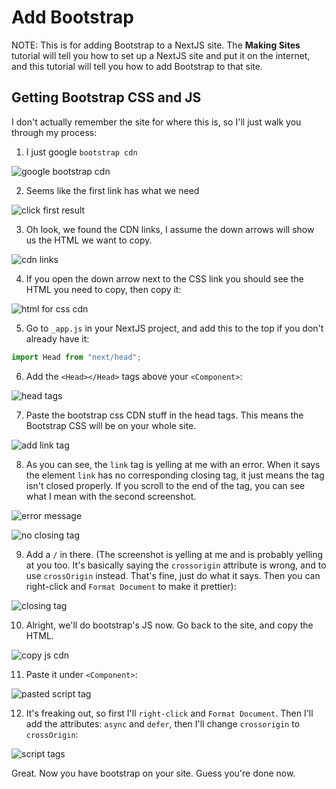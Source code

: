 # Add Bootstrap

NOTE: This is for adding Bootstrap to a NextJS site. The **Making Sites** tutorial will tell you how to set up a NextJS site and put it on the internet, and this tutorial will tell you how to add Bootstrap to that site.

## Getting Bootstrap CSS and JS

I don't actually remember the site for where this is, so I'll just walk you through my process:

1. I just google `bootstrap cdn`

![google bootstrap cdn](https://i.imgur.com/HJSKQyb.png)

2. Seems like the first link has what we need

![click first result](https://i.imgur.com/3i64pf4.png)

3. Oh look, we found the CDN links, I assume the down arrows will show us the HTML we want to copy.

![cdn links](https://i.imgur.com/hrs9qyE.png)

4. If you open the down arrow next to the CSS link you should see the HTML you need to copy, then copy it:

![html for css cdn](https://i.imgur.com/f8HG9e3.png)

5. Go to `_app.js` in your NextJS project, and add this to the top if you don't already have it:

```Javascript
import Head from "next/head";
```

6. Add the `<Head></Head>` tags above your `<Component>`:

![head tags](https://i.imgur.com/ZXQmCqH.png)

7. Paste the bootstrap css CDN stuff in the head tags. This means the Bootstrap CSS will be on your whole site.

![add link tag](https://i.imgur.com/6cILUHE.png)

8. As you can see, the `link` tag is yelling at me with an error. When it says the element `link` has no corresponding closing tag, it just means the tag isn't closed properly. If you scroll to the end of the tag, you can see what I mean with the second screenshot.

![error message](https://i.imgur.com/ScR2nyQ.png)

![no closing tag](https://i.imgur.com/xaaZWcH.png)

9. Add a `/` in there. (The screenshot is yelling at me and is probably yelling at you too. It's basically saying the `crossorigin` attribute is wrong, and to use `crossOrigin` instead. That's fine, just do what it says. Then you can right-click and `Format Document` to make it prettier):

![closing tag](https://i.imgur.com/aFjzIty.png)

10. Alright, we'll do bootstrap's JS now. Go back to the site, and copy the HTML.

![copy js cdn](https://i.imgur.com/LweayTb.png)

11. Paste it under `<Component>`:

![pasted script tag](https://i.imgur.com/ZYP6tNo.png)

12. It's freaking out, so first I'll `right-click` and `Format Document`. Then I'll add the attributes: `async` and `defer`, then I'll change `crossorigin` to `crossOrigin`:

![script tags](https://i.imgur.com/h2deWt4.png)

Great. Now you have bootstrap on your site. Guess you're done now.
